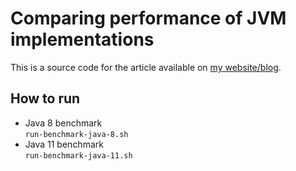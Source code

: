 # Comparing performance of JVM implementations

This is a source code for the article available on [my website/blog](https://www.fineconstant.com/posts/comparing-jvm-performance/).


## How to run

- Java 8 benchmark  
  `run-benchmark-java-8.sh`
- Java 11 benchmark  
  `run-benchmark-java-11.sh`
